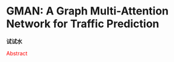 # GMAN: A Graph Multi-Attention Network for Traffic Prediction

**试试水**

<font color=red>Abstract</font>
